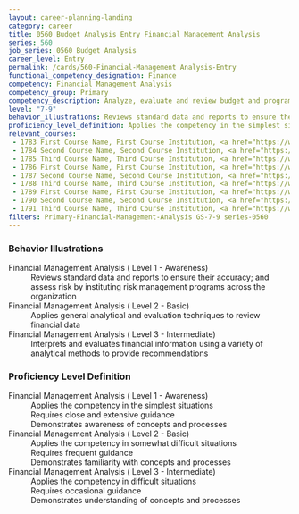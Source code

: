 ```yaml
---
layout: career-planning-landing
category: career
title: 0560 Budget Analysis Entry Financial Management Analysis
series: 560
job_series: 0560 Budget Analysis
career_level: Entry
permalink: /cards/560-Financial-Management Analysis-Entry
functional_competency_designation: Finance
competency: Financial Management Analysis
competency_group: Primary
competency_description: Analyze, evaluate and review budget and program issues and financial data and reports using business tools and applications, cost and economic analysis, and performance metrics to provide recommendations 
level: "7-9"
behavior_illustrations: Reviews standard data and reports to ensure their accuracy; and assess risk by instituting risk management programs across the organization ? Applies general analytical and evaluation techniques to review financial data ? Interprets and evaluates financial information using a variety of analytical methods to provide recommendations
proficiency_level_definition: Applies the competency in the simplest situations ? Requires close and extensive guidance ? Demonstrates awareness of concepts and processes ? Applies the competency in somewhat difficult situations ? Requires frequent guidance ? Demonstrates familiarity with concepts and processes ? Applies the competency in difficult situations ? Requires occasional guidance ? Demonstrates understanding of concepts and processes
relevant_courses: 
 - 1783 First Course Name, First Course Institution, <a href="https://www.cfo.gov">www.cfo.gov</a>
 - 1784 Second Course Name, Second Course Institution, <a href="https://www.cfo.gov">www.cfo.gov</a>
 - 1785 Third Course Name, Third Course Institution, <a href="https://www.cfo.gov">www.cfo.gov</a>
 - 1786 First Course Name, First Course Institution, <a href="https://www.cfo.gov">www.cfo.gov</a>
 - 1787 Second Course Name, Second Course Institution, <a href="https://www.cfo.gov">www.cfo.gov</a>
 - 1788 Third Course Name, Third Course Institution, <a href="https://www.cfo.gov">www.cfo.gov</a>
 - 1789 First Course Name, First Course Institution, <a href="https://www.cfo.gov">www.cfo.gov</a>
 - 1790 Second Course Name, Second Course Institution, <a href="https://www.cfo.gov">www.cfo.gov</a>
 - 1791 Third Course Name, Third Course Institution, <a href="https://www.cfo.gov">www.cfo.gov</a>
filters: Primary-Financial-Management-Analysis GS-7-9 series-0560
---
```


<div class="desktop:grid-col-6 margin-y-205">
  <div class="border-top-05 bg-white padding-2 shadow-5 height-full members-hover border-1px border-gray-30 border-top-orange radius-lg">
    <h3>Behavior Illustrations</h3>
    <dl class="text-base"><dt>Financial Management Analysis ( Level 1 - Awareness)</dt><dd>Reviews standard data and reports to ensure their accuracy; and assess risk by instituting risk management programs across the organization</dd><dt>Financial Management Analysis ( Level 2 - Basic)</dt><dd>Applies general analytical and evaluation techniques to review financial data</dd><dt>Financial Management Analysis ( Level 3 - Intermediate)</dt><dd>Interprets and evaluates financial information using a variety of analytical methods to provide recommendations</dd></dl>
  </div>
</div>
<div class="desktop:grid-col-6 margin-y-205">
  <div class="border-top-05 bg-white padding-2 shadow-5 height-full members-hover border-1px border-gray-30 border-top-orange radius-lg">
    <h3>Proficiency Level Definition</h3>
    <dl class="text-base"><dt>Financial Management Analysis ( Level 1 - Awareness)</dt><dd>Applies the competency in the simplest situations </dd><dd> Requires close and extensive guidance </dd><dd> Demonstrates awareness of concepts and processes</dd><dt>Financial Management Analysis ( Level 2 - Basic)</dt><dd>Applies the competency in somewhat difficult situations </dd><dd> Requires frequent guidance </dd><dd> Demonstrates familiarity with concepts and processes</dd><dt>Financial Management Analysis ( Level 3 - Intermediate)</dt><dd>Applies the competency in difficult situations </dd><dd> Requires occasional guidance </dd><dd> Demonstrates understanding of concepts and processes</dd></dl>
  </div>
</div>